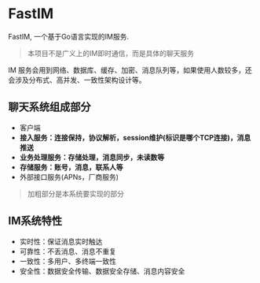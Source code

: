 # FastIM

FastIM, 一个基于Go语言实现的IM服务.

> 本项目不是广义上的IM即时通信，而是具体的聊天服务

IM 服务会用到网络、数据库、缓存、加密、消息队列等，如果使用人数较多，还会涉及分布式、高并发、一致性架构设计等。

## 聊天系统组成部分

- 客户端
- **接入服务：连接保持，协议解析，session维护(标识是哪个TCP连接)，消息推送**
- **业务处理服务：存储处理，消息同步，未读数等**
- **存储服务：账号，消息，联系人等**
- 外部接口服务(APNs，厂商服务)

> 加粗部分是本系统要实现的部分

## IM系统特性

- 实时性：保证消息实时触达
- 可靠性：不丢消息、消息不重复
- 一致性：多用户、多终端一致性
- 安全性：数据安全传输、数据安全存储、消息内容安全
